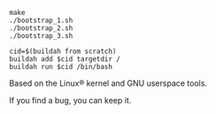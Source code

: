 ```
make
./bootstrap_1.sh
./bootstrap_2.sh
./bootstrap_3.sh

cid=$(buildah from scratch)
buildah add $cid targetdir /
buildah run $cid /bin/bash
```

Based on the Linux® kernel and GNU userspace tools.

If you find a bug, you can keep it.
